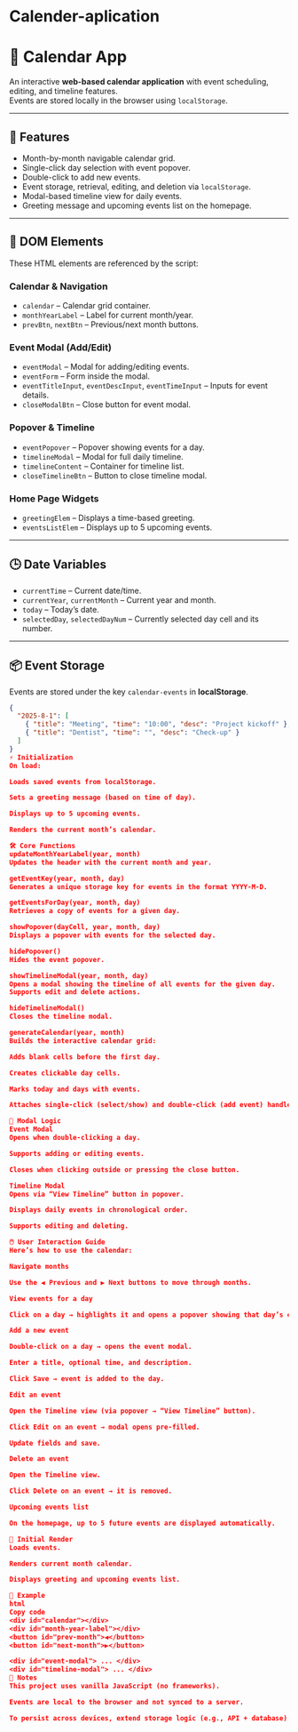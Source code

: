 # Calender-aplication
# 📅 Calendar App

An interactive **web-based calendar application** with event scheduling, editing, and timeline features.  
Events are stored locally in the browser using `localStorage`.

---

## 🔑 Features
- Month-by-month navigable calendar grid.
- Single-click day selection with event popover.
- Double-click to add new events.
- Event storage, retrieval, editing, and deletion via `localStorage`.
- Modal-based timeline view for daily events.
- Greeting message and upcoming events list on the homepage.

---

## 📂 DOM Elements

These HTML elements are referenced by the script:

### Calendar & Navigation
- `calendar` – Calendar grid container.
- `monthYearLabel` – Label for current month/year.
- `prevBtn`, `nextBtn` – Previous/next month buttons.

### Event Modal (Add/Edit)
- `eventModal` – Modal for adding/editing events.
- `eventForm` – Form inside the modal.
- `eventTitleInput`, `eventDescInput`, `eventTimeInput` – Inputs for event details.
- `closeModalBtn` – Close button for event modal.

### Popover & Timeline
- `eventPopover` – Popover showing events for a day.
- `timelineModal` – Modal for full daily timeline.
- `timelineContent` – Container for timeline list.
- `closeTimelineBtn` – Button to close timeline modal.

### Home Page Widgets
- `greetingElem` – Displays a time-based greeting.
- `eventsListElem` – Displays up to 5 upcoming events.

---

## 🕒 Date Variables
- `currentTime` – Current date/time.
- `currentYear`, `currentMonth` – Current year and month.
- `today` – Today’s date.
- `selectedDay`, `selectedDayNum` – Currently selected day cell and its number.

---

## 📦 Event Storage
Events are stored under the key `calendar-events` in **localStorage**.

```json
{
  "2025-8-1": [
    { "title": "Meeting", "time": "10:00", "desc": "Project kickoff" },
    { "title": "Dentist", "time": "", "desc": "Check-up" }
  ]
}
⚡ Initialization
On load:

Loads saved events from localStorage.

Sets a greeting message (based on time of day).

Displays up to 5 upcoming events.

Renders the current month’s calendar.

🛠️ Core Functions
updateMonthYearLabel(year, month)
Updates the header with the current month and year.

getEventKey(year, month, day)
Generates a unique storage key for events in the format YYYY-M-D.

getEventsForDay(year, month, day)
Retrieves a copy of events for a given day.

showPopover(dayCell, year, month, day)
Displays a popover with events for the selected day.

hidePopover()
Hides the event popover.

showTimelineModal(year, month, day)
Opens a modal showing the timeline of all events for the given day.
Supports edit and delete actions.

hideTimelineModal()
Closes the timeline modal.

generateCalendar(year, month)
Builds the interactive calendar grid:

Adds blank cells before the first day.

Creates clickable day cells.

Marks today and days with events.

Attaches single-click (select/show) and double-click (add event) handlers.

🎨 Modal Logic
Event Modal
Opens when double-clicking a day.

Supports adding or editing events.

Closes when clicking outside or pressing the close button.

Timeline Modal
Opens via “View Timeline” button in popover.

Displays daily events in chronological order.

Supports editing and deleting.

🖱️ User Interaction Guide
Here’s how to use the calendar:

Navigate months

Use the ◀ Previous and ▶ Next buttons to move through months.

View events for a day

Click on a day → highlights it and opens a popover showing that day’s events.

Add a new event

Double-click on a day → opens the event modal.

Enter a title, optional time, and description.

Click Save → event is added to the day.

Edit an event

Open the Timeline view (via popover → “View Timeline” button).

Click Edit on an event → modal opens pre-filled.

Update fields and save.

Delete an event

Open the Timeline view.

Click Delete on an event → it is removed.

Upcoming events list

On the homepage, up to 5 future events are displayed automatically.

🚀 Initial Render
Loads events.

Renders current month calendar.

Displays greeting and upcoming events list.

📝 Example
html
Copy code
<div id="calendar"></div>
<div id="month-year-label"></div>
<button id="prev-month">◀</button>
<button id="next-month">▶</button>

<div id="event-modal"> ... </div>
<div id="timeline-modal"> ... </div>
📌 Notes
This project uses vanilla JavaScript (no frameworks).

Events are local to the browser and not synced to a server.

To persist across devices, extend storage logic (e.g., API + database).
